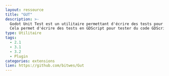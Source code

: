 ```yaml
---
layout: ressource
title: "GUT"
description: >-
  Godot Unit Test est un utilitaire permettant d'écrire des tests pour votre jeu.
  Cela permet d'écrire des tests en GDScript pour tester du code GDScript
type: Utilitaire
tags:
  - 2.1
  - 3.1
  - 3.2
  - Plugin
categories: extensions
lien: https://github.com/bitwes/Gut
---
```

